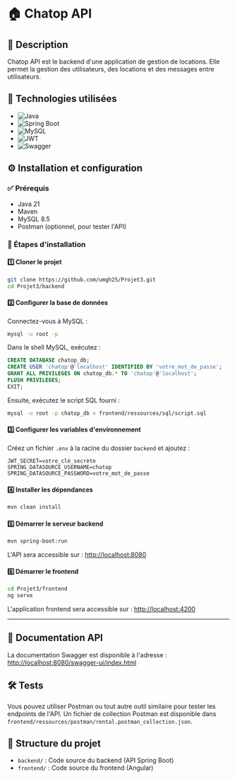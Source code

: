 # 🏠 Chatop API

## 📌 Description
Chatop API est le backend d'une application de gestion de locations. Elle permet la gestion des utilisateurs, des locations et des messages entre utilisateurs.

## 🚀 Technologies utilisées
- ![Java](https://img.shields.io/badge/Java-21-red?logo=openjdk&logoColor=white)
- ![Spring Boot](https://img.shields.io/badge/Spring%20Boot-3.4.3-brightgreen?logo=spring&logoColor=white)
- ![MySQL](https://img.shields.io/badge/MySQL-8.5-blue?logo=mysql&logoColor=white)
- ![JWT](https://img.shields.io/badge/JWT-Security-yellow?logo=jsonwebtokens&logoColor=white)
- ![Swagger](https://img.shields.io/badge/Swagger-API-green?logo=swagger&logoColor=white)


## ⚙️ Installation et configuration

### ✅ Prérequis
- Java 21
- Maven
- MySQL 8.5
- Postman (optionnel, pour tester l'API)

### 🔧 Étapes d'installation

#### 1️⃣ Cloner le projet
```bash
git clone https://github.com/umgh25/Projet3.git
cd Projet3/backend
```

#### 2️⃣ Configurer la base de données
Connectez-vous à MySQL :
```bash
mysql -u root -p
```
Dans le shell MySQL, exécutez :
```sql
CREATE DATABASE chatop_db;
CREATE USER 'chatop'@'localhost' IDENTIFIED BY 'votre_mot_de_passe';
GRANT ALL PRIVILEGES ON chatop_db.* TO 'chatop'@'localhost';
FLUSH PRIVILEGES;
EXIT;
```
Ensuite, exécutez le script SQL fourni :
```bash
mysql -u root -p chatop_db < frontend/ressources/sql/script.sql
```

#### 3️⃣ Configurer les variables d'environnement
Créez un fichier `.env` à la racine du dossier `backend` et ajoutez :
```env
JWT_SECRET=votre_clé_secrète
SPRING_DATASOURCE_USERNAME=chatop
SPRING_DATASOURCE_PASSWORD=votre_mot_de_passe
```

#### 4️⃣ Installer les dépendances
```bash
mvn clean install
```

#### 5️⃣ Démarrer le serveur backend
```bash
mvn spring-boot:run
```
L'API sera accessible sur : [http://localhost:8080](http://localhost:8080)

#### 6️⃣ Démarrer le frontend
```bash
cd Projet3/frontend
ng serve
```
L'application frontend sera accessible sur : [http://localhost:4200](http://localhost:4200)

---

## 📝 Documentation API
La documentation Swagger est disponible à l'adresse : [http://localhost:8080/swagger-ui/index.html](http://localhost:8080/swagger-ui/index.html)

## 🛠️ Tests
Vous pouvez utiliser Postman ou tout autre outil similaire pour tester les endpoints de l'API. Un fichier de collection Postman est disponible dans `frontend/ressources/postman/rental.postman_collection.json`.

## 📂 Structure du projet
- `backend/` : Code source du backend (API Spring Boot)
- `frontend/` : Code source du frontend (Angular)
